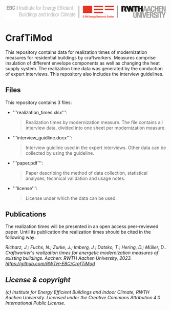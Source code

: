 ![E.ON EBC RWTH Aachen University](./resources/EBC_Logo.png)

# CrafTiMod

This repository contains data for realization times of modernization measures for residential buildings by craftworkers. Measures comprise insulation of different envelope components as well as changing the heat supply system. The realization time data was generated by the conduction of expert interviews. This repository also includes the interview guidelines.

## Files

This repository contains 3 files: 

- '''realization_times.xlsx''':
	> Realization times by modernization measure. The file contains all interview data, divided into one sheet per modernization measure.
- '''interview_guidline.docx''':
	> Interview guidline used in the expert interviews. Other data can be collected by using the guideline.
- '''paper.pdf''':
	> Paper describing the method of data collection, statistical analyses, technical validation and usage notes.
- '''license''':
	> License under which the data can be used. 
	
## Publications

The realization times will be presented in an open access peer-reviewed paper. Until its publication the realization times should be cited in the following way:

<i>	Richarz, J.; Fuchs, N.; Zurke, J.; Imberg, J.; Datsko, T.; Hering, D.; Müller, D.. Craftworker's realization times for energetic modernization measures of existing buildings. Aachen: RWTH Aachen University, 2023. https://github.com/RWTH-EBC/CrafTiMod

## License & copyright

(c) Institute for Energy Efficient Buildings and Indoor Climate, RWTH Aachen University.
Licensed under the Creative Commons Attribution 4.0 International Public License.
